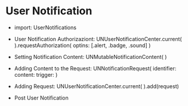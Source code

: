 # User Notification

- import: UserNotifications

- User Notification Authorizaziont: UNUserNotificationCenter.current( ).requestAuthorization( optins: [.alert, .badge, .sound] )

- Setting Notification Content: UNMutableNotificationContent( )
- Adding Content to the Request: UNNotificationRequest( identifier: content: trigger: )
- Adding Request: UNUserNotificationCenter.current( ).add(request)

- Post User Notification 
